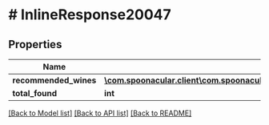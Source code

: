 # # InlineResponse20047

## Properties

Name | Type | Description | Notes
------------ | ------------- | ------------- | -------------
**recommended_wines** | [**\com.spoonacular.client\com.spoonacular.client.model\InlineResponse20047RecommendedWines[]**](InlineResponse20047RecommendedWines.md) |  | 
**total_found** | **int** |  | 

[[Back to Model list]](../../README.md#documentation-for-models) [[Back to API list]](../../README.md#documentation-for-api-endpoints) [[Back to README]](../../README.md)


